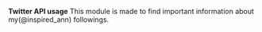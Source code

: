 **Twitter API usage**
This module is made to find important information about my(@inspired_ann) followings.
